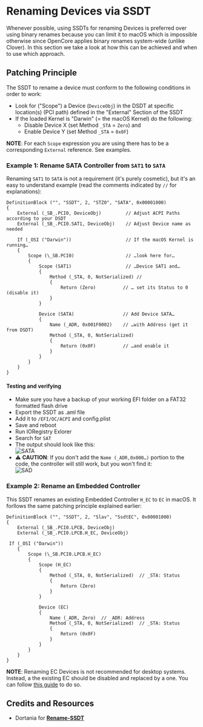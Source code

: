 # Renaming Devices via SSDT

Whenever possible, using SSDTs for renaming Devices is preferred over using binary renames because you can limit it to macOS which is impossible otherwise since OpenCore applies binary renames system-wide (unlike Clover). In this section we take a look at  how this can be achieved and when to use which approach.

## Patching Principle
The SSDT to rename a device must conform to the following conditions in order to work:

- Look for ("Scope") a Device (`DeviceObj`) in the DSDT at specific location(s) (PCI path) defined in the "External" Section of the SSDT
- If the loaded Kernel is "Darwin" (= the macOS Kernel) do the following:
	- Disable Device X (set Method `_STA` = `Zero`) and
	- Enable Device Y (set Method `_STA` = `0x0F`)

**NOTE**: For each `Scope` expression you are using there has to be a corresponding `External` reference. See examples.

### Example 1: Rename SATA Controller from `SAT1` to `SATA`
Renaming `SAT1` to `SATA` is not a requirement (it's purely cosmetic), but it's an easy to understand example (read the comments indicated by `//` for explanations):

```asl
DefinitionBlock ("", "SSDT", 2, "STZ0", "SATA", 0x00001000)
{
    External (_SB_.PCI0, DeviceObj)         // Adjust ACPI Paths according to your DSDT
    External (_SB_.PCI0.SAT1, DeviceObj)    // Adjust Device name as needed
    
    If (_OSI ("Darwin"))                    // If the macOS Kernel is running…
    {
        Scope (\_SB.PCI0)                   // …look here for…
        {
            Scope (SAT1)                    // …Device SAT1 and…
            {
                Method (_STA, 0, NotSerialized) // 
                {
                    Return (Zero)          // … set its Status to 0 (disable it)
                }
            }

            Device (SATA)                  // Add Device SATA…
            {   
                Name (_ADR, 0x001F0002)    // …with Address (get it from DSDT)
                Method (_STA, 0, NotSerialized)
                {
                    Return (0x0F)          // …and enable it
                }
            }
        }
    }
}
```
#### Testing and verifying
- Make sure you have a backup of your working EFI folder on a FAT32 formatted flash drive
- Export the SSDT as .aml file
- Add it to `/EFI/OC/ACPI` and config.plist
- Save and reboot
- Run IORegistry Exlorer
- Search for `SAT`
- The output should look like this:</br>![SATA](https://user-images.githubusercontent.com/76865553/182600459-febd1490-585e-4a7a-9d7f-3dc966482c56.png)
- :warning: **CAUTION**: If you don't add the `Name (_ADR,0x000…)` portion to the code, the controller will still work, but you won't find it:</br>![SAD](https://user-images.githubusercontent.com/76865553/182600512-396acfb7-85da-4a40-85b4-f16cebb72cdc.png)

### Example 2: Rename an Embedded Controller
This SSDT renames an existing Embedded Controller `H_EC` to `EC` in macOS. It forllows the same patching principle explained earlier:

```asl
DefinitionBlock ("", "SSDT", 2, "Slav", "SsdtEC", 0x00001000)
{
    External (_SB_.PCI0.LPCB, DeviceObj)
    External (_SB_.PCI0.LPCB.H_EC, DeviceObj)

 If (_OSI ("Darwin"))
    {
        Scope (\_SB.PCI0.LPCB.H_EC)
        {
            Scope (H_EC)
            {
                Method (_STA, 0, NotSerialized)  // _STA: Status
                {
                    Return (Zero)
                }
            }

            Device (EC)
            {
                Name (_ADR, Zero)  // _ADR: Address
                Method (_STA, 0, NotSerialized)  // _STA: Status
                {
                    Return (0x0F)    
                }
            }
        }
    }
}
```
**NOTE**: Renaming EC Devices is not recommended for desktop systems. Instead, a the existing EC should be disabled and replaced by a one. You can follow [this guide](https://github.com/5T33Z0/OC-Little-Translated/tree/main/01_Adding_missing_Devices_and_enabling_Features/Embedded_Controller_(SSDT-EC)#adding-a-fake-embedded-controller-ssdt-ec-or-ssdt-ec-usbx) to do so.

## Credits and Resources
- Dortania for [**Rename-SSDT**](https://github.com/dortania/OpenCore-Install-Guide/blob/master/extra-files/Rename-SSDT.dsl)
